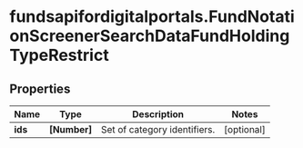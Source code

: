 # fundsapifordigitalportals.FundNotationScreenerSearchDataFundHoldingTypeRestrict

## Properties

Name | Type | Description | Notes
------------ | ------------- | ------------- | -------------
**ids** | **[Number]** | Set of category identifiers. | [optional] 


